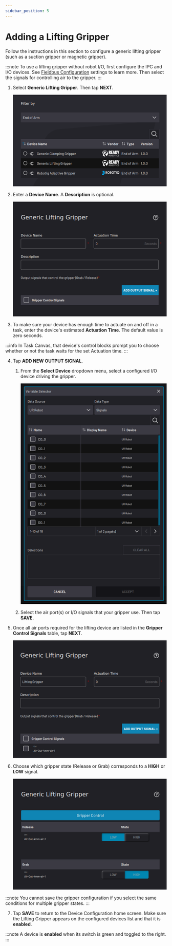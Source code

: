```yaml
---
sidebar_position: 5
---
```


# Adding a Lifting Gripper

Follow the instructions in this section to configure a generic lifting gripper \(such as a suction gripper or magnetic gripper\).

:::note
To use a lifting gripper without robot I/O, first configure the IPC and I/O devices. See [Fieldbus Configuration](../Settings/FieldbusConfiguration.md) settings to learn more. Then select the signals for controlling air to the gripper.
:::

1.  Select **Generic Lifting Gripper**. Then tap **NEXT**.

    ![](../Images/DeviceConfiguration/DeviceLibrary-Filter-EndOfArm.png)

2.  Enter a **Device Name**. A **Description** is optional.

    ![](../Images/DeviceConfiguration/GenericLiftingGripper-Home.png)

3.  To make sure your device has enough time to actuate on and off in a task, enter the device's estimated **Actuation Time**. The default value is zero seconds.

:::info
In Task Canvas, that device's control blocks prompt you to choose whether or not the task waits for the set Actuation time.
:::

4.  Tap **ADD NEW OUTPUT SIGNAL**.

    1.  From the **Select Device** dropdown menu, select a configured I/O device driving the gripper.

        ![](../Images/DeviceConfiguration/VariableSelector-Robot-SelectSignals.png)

    2.  Select the air port\(s\) or I/O signals that your gripper use. Then tap **SAVE**.

5.  Once all air ports required for the lifting device are listed in the **Gripper Control Signals** table, tap **NEXT**.

    ![](../Images/DeviceConfiguration/GenericLiftingGripper-Home-ControlSignalsChosen.png)

6.  Choose which gripper state \(Release or Grab\) corresponds to a **HIGH** or **LOW** signal.

    ![](../Images/DeviceConfiguration/GenericLiftingGripper-SignalStates.png)

:::note
You cannot save the gripper configuration if you select the same conditions for multiple gripper states.
:::

7.  Tap **SAVE** to return to the Device Configuration home screen. Make sure the Lifting Gripper appears on the configured devices list and that it is ​**enabled**​.

:::note
A device is **enabled** when its switch is green and toggled to the right.
:::



